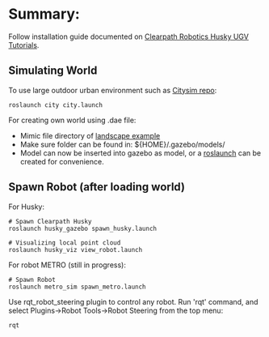 # Summary:

Follow installation guide documented on [Clearpath Robotics Husky UGV Tutorials](http://www.clearpathrobotics.com/assets/guides/kinetic/husky/SimulatingHusky.html). 


## Simulating World
To use large outdoor urban environment such as [Citysim repo](https://github.com/osrf/citysim):
```
roslaunch city city.launch 
```
For creating own world using .dae file:
* Mimic file directory of [landscape example](https://github.com/nyangshawbin/gazebo_simulation/tree/master/metro_sim/worlds/landscape)
* Make sure folder can be found in: ${HOME}/.gazebo/models/
* Model can now be inserted into gazebo as model, or a [roslaunch](https://github.com/nyangshawbin/gazebo_simulation/blob/master/metro_sim/launch/landscape.launch) can be created for convenience. 


## Spawn Robot (after loading world)

For Husky:
```
# Spawn Clearpath Husky
roslaunch husky_gazebo spawn_husky.launch

# Visualizing local point cloud
roslaunch husky_viz view_robot.launch
```

For robot METRO (still in progress):
```
# Spawn Robot
roslaunch metro_sim spawn_metro.launch
```

Use rqt_robot_steering plugin to control any robot. Run 'rqt' command, and select Plugins->Robot Tools->Robot Steering from the top menu:
```
rqt
```
